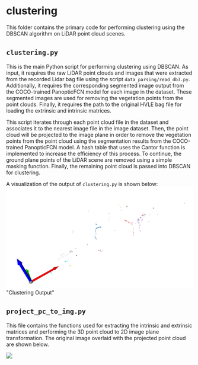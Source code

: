 # clustering
This folder contains the primary code for performing clustering using the DBSCAN algorithm on LiDAR point cloud scenes.

## `clustering.py`
This is the main Python script for performing clustering using DBSCAN. As input, it requires the raw LiDAR point clouds and images that were extracted from the recorded Lidar bag file using the script `data_parsing/read_db3.py`. Additionally, it requires the corresponding segmented image output from the COCO-trained PanopticFCN model for each image in the dataset. These segmented images are used for removing the vegetation points from the point clouds. Finally, it requires the path to the original HVLE bag file for loading the extrinsic and intrinsic matrices.

This script iterates through each point cloud file in the dataset and associates it to the nearest image file in the image dataset. Then, the point cloud will be projected to the image plane in order to remove the vegetation points from the point cloud using the segmentation results from the COCO-trained PanopticFCN model. A hash table that uses the Cantor function is implemented to increase the efficiency of this process. To continue, the ground plane points of the LiDAR scene are removed using a simple masking function. Finally, the remaining point cloud is passed into DBSCAN for clustering.

A visualization of the output of `clustering.py` is shown below:  
![Clustering Output](https://github.com/Mohamed-Ali-Maher-Mohamed/Detectron2-PCD-Pole-Extraction/blob/master/Images/extrcted%20poles.png) "Clustering Output"


## `project_pc_to_img.py`
This file contains the functions used for extracting the intrinsic and extrinsic matrices and performing the 3D point cloud to 2D image plane transformation. The original image overlaid with the projected point cloud are shown below.

<img width="500" src="https://github.com/hs-duesseldorf/pole-extraction/assets/66092622/34ba47d0-130f-4996-840d-02d718e7379a">


